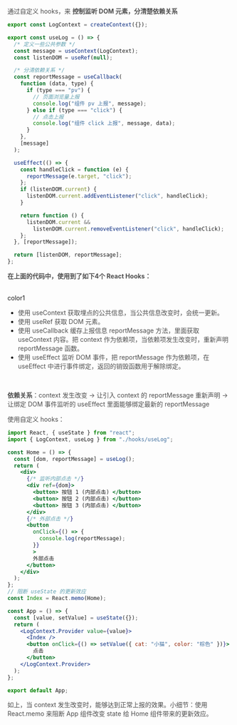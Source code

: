 

<font style="color:rgb(77, 77, 77);">通过自定义 hooks，来 </font>**<font style="color:rgb(77, 77, 77);">控制监听 DOM 元素，分清楚依赖关系</font>**

```jsx
export const LogContext = createContext({});

export const useLog = () => {
  /* 定义一些公共参数 */
  const message = useContext(LogContext);
  const listenDOM = useRef(null);

  /* 分清依赖关系 */
  const reportMessage = useCallback(
    function (data, type) {
      if (type === "pv") {
        // 页面浏览量上报
        console.log("组件 pv 上报", message);
      } else if (type === "click") {
        // 点击上报
        console.log("组件 click 上报", message, data);
      }
    },
    [message]
  );

  useEffect(() => {
    const handleClick = function (e) {
      reportMessage(e.target, "click");
    };
    if (listenDOM.current) {
      listenDOM.current.addEventListener("click", handleClick);
    }

    return function () {
      listenDOM.current &&
        listenDOM.current.removeEventListener("click", handleClick);
    };
  }, [reportMessage]);

  return [listenDOM, reportMessage];
};

```

**<font style="color:rgb(77, 77, 77);">在上面的代码中，使用到了如下4个 React Hooks：</font>**

<br/>color1
+ <font style="color:rgb(79, 79, 79);">使用</font><font style="color:rgb(79, 79, 79);"> </font><font style="color:rgb(79, 79, 79);">useContext</font><font style="color:rgb(79, 79, 79);"> </font><font style="color:rgb(79, 79, 79);">获取埋点的公共信息，当公共信息改变时，会统一更新。</font>
+ <font style="color:rgb(79, 79, 79);">使用</font><font style="color:rgb(79, 79, 79);"> </font><font style="color:rgb(79, 79, 79);">useRef</font><font style="color:rgb(79, 79, 79);"> </font><font style="color:rgb(79, 79, 79);">获取 DOM 元素。</font>
+ <font style="color:rgb(79, 79, 79);">使用</font><font style="color:rgb(79, 79, 79);"> </font><font style="color:rgb(79, 79, 79);">useCallback</font><font style="color:rgb(79, 79, 79);"> </font><font style="color:rgb(79, 79, 79);">缓存上报信息</font><font style="color:rgb(79, 79, 79);"> </font><font style="color:rgb(79, 79, 79);">reportMessage</font><font style="color:rgb(79, 79, 79);"> </font><font style="color:rgb(79, 79, 79);">方法，里面获取</font><font style="color:rgb(79, 79, 79);"> </font><font style="color:rgb(79, 79, 79);">useContext</font><font style="color:rgb(79, 79, 79);"> </font><font style="color:rgb(79, 79, 79);">内容。把</font><font style="color:rgb(79, 79, 79);"> </font><font style="color:rgb(79, 79, 79);">context</font><font style="color:rgb(79, 79, 79);"> </font><font style="color:rgb(79, 79, 79);">作为依赖项，当依赖项发生改变时，重新声明</font><font style="color:rgb(79, 79, 79);"> </font><font style="color:rgb(79, 79, 79);">reportMessage</font><font style="color:rgb(79, 79, 79);"> </font><font style="color:rgb(79, 79, 79);">函数。</font>
+ <font style="color:rgb(79, 79, 79);">使用 useEffect 监听 DOM 事件，把 reportMessage 作为依赖项，在 useEffect 中进行事件绑定，返回的销毁函数用于解除绑定。</font>

<br/>

**<font style="color:rgb(77, 77, 77);">依赖关系</font>**<font style="color:rgb(77, 77, 77);">：context 发生改变 -> 让引入 context 的 reportMessage 重新声明 -> 让绑定 DOM 事件监听的 useEffect 里面能够绑定最新的 reportMessage</font>

<font style="color:rgb(77, 77, 77);"></font>

<font style="color:rgb(77, 77, 77);">使用自定义 hooks：</font>

```jsx
import React, { useState } from "react";
import { LogContext, useLog } from "./hooks/useLog";

const Home = () => {
  const [dom, reportMessage] = useLog();
  return (
    <div>
      {/* 监听内部点击 */}
      <div ref={dom}>
        <button> 按钮 1 (内部点击) </button>
        <button> 按钮 2 (内部点击) </button>
        <button> 按钮 3 (内部点击) </button>
      </div>
      {/* 外部点击 */}
      <button
        onClick={() => {
          console.log(reportMessage);
        }}
        >
        外部点击
      </button>
    </div>
  );
};
// 阻断 useState 的更新效应
const Index = React.memo(Home);

const App = () => {
  const [value, setValue] = useState({});
  return (
    <LogContext.Provider value={value}>
      <Index />
      <button onClick={() => setValue({ cat: "小猫", color: "棕色" })}>
        点击
      </button>
    </LogContext.Provider>
  );
};

export default App;
```

<font style="color:rgb(77, 77, 77);">如上，当 context 发生改变时，能够达到正常上报的效果。小细节：使用 React.memo 来阻断 App 组件改变 state 给 Home 组件带来的更新效应。</font>


